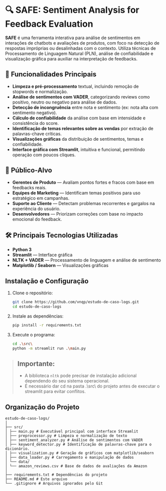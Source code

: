 # 🔍 SAFE: Sentiment Analysis for Feedback Evaluation

**SAFE** é uma ferramenta interativa para análise de sentimentos em interações de chatbots e avaliações de produtos, com foco na detecção de respostas impróprias ou desalinhadas com o contexto. Utiliza técnicas de Processamento de Linguagem Natural (PLN), análise de confiabilidade e visualização gráfica para auxiliar na interpretação de feedbacks.

## 🧠 Funcionalidades Principais

- **Limpeza e pré-processamento** textual, incluindo remoção de stopwords e normalização.
- **Análise de sentimentos com VADER**, categorizando reviews como positivo, neutro ou negativo para análise de dados.
- **Detecção de incongruência** entre nota e sentimento (ex: nota alta com sentimento negativo).
- **Cálculo de confiabilidade** da análise com base em intensidade e consistência do score.
- **Identificação de temas relevantes sobre as vendas** por extração de palavras-chave críticas.
- **Visualizações gráficas** da distribuição de sentimentos, temas e confiabilidade.
- **Interface gráfica com Streamlit**, intuitiva e funcional, permitindo operação com poucos cliques.

## 🎯 Público-Alvo

- **Gerentes de Produto** — Avaliam pontos fortes e fracos com base em feedbacks reais.
- **Equipes de Marketing** — Identificam temas positivos para uso estratégico em campanhas.
- **Suporte ao Cliente** — Detectam problemas recorrentes e gargalos na experiência do usuário.
- **Desenvolvedores** — Priorizam correções com base no impacto emocional do feedback.

## 🛠️ Principais Tecnologias Utilizadas

- **Python 3**
- **Streamlit** — Interface gráfica
- **NLTK + VADER** — Processamento de linguagem e análise de sentimento
- **Matplotlib / Seaborn** — Visualizações gráficas

## Instalação e Configuração

1. Clone o repositório:

   ```bash
   git clone https://github.com/vnqp/estudo-de-caso-logs.git
   cd estudo-de-caso-logs
   ```

2. Instale as dependências:

   ```bash
   pip install -r requirements.txt
   ```

3. Execute o programa:

   ```bash
   cd .\src\
   python -m streamlit run .\main.py
   ```

> ## **Importante:** 
> - A biblioteca `nltk` pode precisar de instalação adicional dependendo do seu sistema operacional.
> - É necessário dar cd na pasta .\src\ do projeto antes de executar o streamlit para evitar conflitos.

## Organização do Projeto

```
estudo-de-caso-logs/
│
├── src/
│ ├── main.py # Executável principal com interface Streamlit
│ ├── preprocessor.py # Limpeza e normalização de texto
│ ├── sentiment_analyzer.py # Análise de sentimentos com VADER
│ ├── keyword_detector.py # Identificação de palavras-chave para o dicionário.
│ ├── visualization.py # Geração de gráficos com matplotlib/seaborn
│ ├── data_loader.py # Carregamento e manipulação de dados
│ └── data/
│ └── amazon_reviews.csv # Base de dados de avaliações da Amazon
│
├── requirements.txt # Dependências do projeto
├── README.md # Este arquivo
└── .gitignore # Arquivos ignorados pelo Git
```
